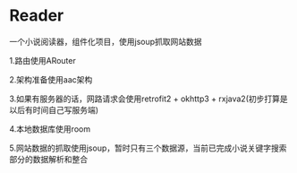 # Reader
一个小说阅读器，组件化项目，使用jsoup抓取网站数据


1.路由使用ARouter


2.架构准备使用aac架构

3.如果有服务器的话，网路请求会使用retrofit2 + okhttp3 + rxjava2(初步打算是以后有时间自己写服务端)

4.本地数据库使用room

5.网站数据的抓取使用jsoup，暂时只有三个数据源，当前已完成小说关键字搜索部分的数据解析和整合



